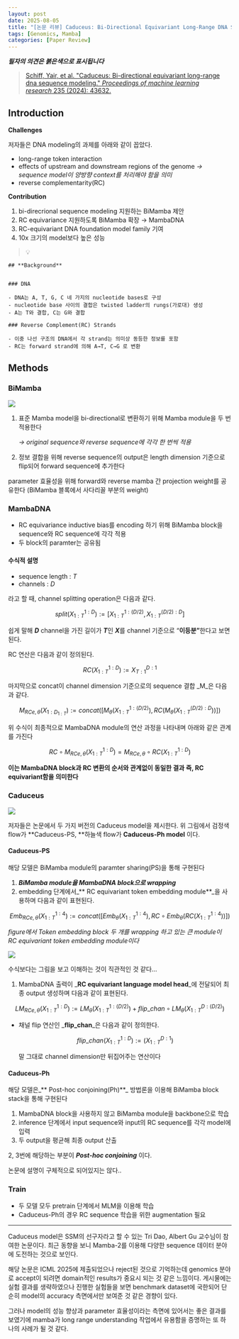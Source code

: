 ```yaml
---
layout: post
date: 2025-08-05
title: "[논문 리뷰] Caduceus: Bi-Directional Equivariant Long-Range DNA Sequence Modeling"
tags: [Genomics, Mamba]
categories: [Paper Review]
---
```


<span class="notion-red">_**필자의 의견은 붉은색으로 표시됩니다**_</span>


> [Schiff, Yair, et al. "Caduceus: Bi-directional equivariant long-range dna sequence modeling." ](https://pmc.ncbi.nlm.nih.gov/articles/PMC12189541/)[_Proceedings of machine learning research_](https://pmc.ncbi.nlm.nih.gov/articles/PMC12189541/)[ 235 (2024): 43632.](https://pmc.ncbi.nlm.nih.gov/articles/PMC12189541/)



## Introduction


**Challenges**


저자들은 DNA modeling의 과제를 아래와 같이 꼽았다.

- long-range token interaction
- effects of upstream and downstream regions of the genome 
_→ sequence model이 양방향 context를 처리해야 함을 의미_
- reverse complementarity(RC)

**Contribution**

1. bi-direcrional sequence modeling 지원하는 BiMamba 제안
1. RC equivariance 지원하도록 BiMamba 확장 → MambaDNA
1. RC-equivariant DNA foundation model family 기여
1. 10x 크기의 model보다 높은 성능

> 💡 


	## **Background**


	### DNA

	- DNA는 A, T, G, C 네 가지의 nucleotide bases로 구성
	- nucleotide base 사이의 결합은 twisted ladder의 rungs(가로대) 생성
	- A는 T와 결합, C는 G와 결합

	### Reverse Complement(RC) Strands

	- 이중 나선 구조의 DNA에서 각 strand는 의미상 동등한 정보를 포함
	- RC는 forward strand에 의해 A→T, C→G 로 변환


## Methods



### BiMamba


![](https://prod-files-secure.s3.us-west-2.amazonaws.com/542b861c-36a8-4051-84e5-8804b6728dba/2c247d59-7815-4980-99f0-8f0d21f445a7/image.png?X-Amz-Algorithm=AWS4-HMAC-SHA256&X-Amz-Content-Sha256=UNSIGNED-PAYLOAD&X-Amz-Credential=ASIAZI2LB466VMFVDGUW%2F20250930%2Fus-west-2%2Fs3%2Faws4_request&X-Amz-Date=20250930T132217Z&X-Amz-Expires=3600&X-Amz-Security-Token=IQoJb3JpZ2luX2VjEGQaCXVzLXdlc3QtMiJHMEUCIGYUIaj9%2Bk4i5O9Q%2Fg43OQfPFmKFXZ%2BAma4ooQ8LN1YDAiEA95WtZh6%2BBPRWhGQisMzuFd7o2I6U7MVUfwNfA9AYdwAqiAQI7f%2F%2F%2F%2F%2F%2F%2F%2F%2F%2FARAAGgw2Mzc0MjMxODM4MDUiDFNqWFWRX1VoFo0SNircA56EkBBbD%2Flecye8hFH%2BjRTfQSUSi1EFVjbqMDXhmg5%2BrJoSdGWaEWttYRNI%2FCs1TslXH6uGeQJ22h1%2F8DG2AWQihA07MYqDIDR04Kne%2Fq4EHz7O62aaI7I04jBC46EINA1uB4mK6yL%2BzJOVP3Cb3QiKz7%2BHlvJPQ3%2BrEcbskxcEFGCEBF32XIckEZdZd2FqPisxd3c2yBoVSP9X5cAjzFNfEecpEzyMdSzxsLAhD%2BLPjm5HQhdKOkHumKnnri%2B7cPRZdZaz5SfW2FMAbdR4rtaORG%2BuWyTRNQY%2BPetyb71NKwoWA6pUIWnjaezW0eOJ20cgg1jDLSPPAuxr%2FNwRxsc%2FqdhglZmJWDZlN20tUgNNbytOTl1THCjgU7aJ5wVW16mi4ic%2FnsK7%2B%2F6SMlbrMoiqjFIPR1P2DXK0kRxbX3MgdhKgaVX%2F7ctbaSKQysPO14aj8YMJYEJ%2FBeiqffeAUZf1hO9ew2sX7pYxJZTNFlDn1C%2BJnC3Wv%2FODFGABqsTsdVc%2B8kA6wNAmZVR2wr6iAaw%2FAtBlhFbzOPIc8Sgb80mfoEzJUci8tO2Dfh5MdHbRB4k1zIDcMF2PAbt%2F07H5Y9c1cQTZo71RfXhSQIhcbJHHOyOzjzWuAit2oTmoMN2L78YGOqUB%2BTMURhwraHgvvYbVh6cCaBZt9qJNalIiaQtwCzUdQd3edFEafT1CxQRoNMMeGmDi%2FNq4KnEBGB6QsQM4t2BbbZg3Du%2F15SHstWHyYJhzZq2diq4zNy4n2EWE2OgO0lQRFEapTsizOUVroxqfo08i8JYT5NMyYqQj1zF6ATn5QEBZ2aHYWllYuvTFyW8ijAvUXfHyoCZnSL9EJp%2BsudC%2BIqNwimMx&X-Amz-Signature=3ad80f99dfc6ef529943f8d2064c76a5fbfb9d28540bbbf0263190d7385cf794&X-Amz-SignedHeaders=host&x-amz-checksum-mode=ENABLED&x-id=GetObject)

1. 표준 Mamba model을 bi-directional로 변환하기 위해 Mamba module을 두 번 적용한다

	_→ original sequence와 reverse sequence에 각각 한 번씩 적용_

1. 정보 결합을 위해 reverse sequence의 output은 length dimension 기준으로 flip되어 forward sequence에 추가한다

parameter 효율성을 위해 forward와 reverse mamba 간 projection weight를 공유한다 (BiMamba 블록에서 사다리꼴 부분의 weight)



### MambaDNA

- RC equivariance inductive bias를 encoding 하기 위해 BiMamba block을 sequence와 RC sequence에 각각 적용
- 두 block의 paramter는 공유됨


#### 수식적 설명

- sequence length : _T_
- channels : _D_

라고 할 때,  channel splitting operation은 다음과 같다.


$$
split(X^{1:D}_{1:T}):=[X^{1:(D/2)}_{1:T},X^{(D/2):D}_{1:T}]
$$


<span class="notion-red">쉽게 말해 </span><span class="notion-red">_**D**_</span><span class="notion-red"> channel을 가진 길이가 </span><span class="notion-red">_**T**_</span><span class="notion-red">인 </span><span class="notion-red">_**X**_</span><span class="notion-red">를 channel 기준으로 “</span><span class="notion-red">**이등분”**</span><span class="notion-red">한다고 보면 된다.</span>


RC 연산은 다음과 같이 정의된다.


$$
RC(X^{1:D}_{1:T}):=X^{D:1}_{T:1}
$$


마지막으로 concat이 channel dimension 기준으로의 sequence 결합 _M_은 다음과 같다.


$$
M_{RCe,\theta}(X_{1:D_{1:T}}):=concat([M_{\theta}(X^{1:(D/2)}_{1:T}),RC(M_{\theta}(X^{(D/2):D}_{1:T}))])
$$


위 수식이 최종적으로 MambaDNA module의 연산 과정을 나타내며 아래와 같은 관계를 가진다


$$
RC\circ M_{RCe,\theta}(X^{1:D}_{1:T}) = M_{RCe,\theta} \circ RC(X^{1:D}_{1:T})
$$


**이는 MambaDNA block과 RC 변환의 순서와 관계없이 동일한 결과 즉, RC equivariant함을 의미한다**



### Caduceus


![](https://prod-files-secure.s3.us-west-2.amazonaws.com/542b861c-36a8-4051-84e5-8804b6728dba/f94a60d7-8145-473b-aef9-7c68d3ec604a/image.png?X-Amz-Algorithm=AWS4-HMAC-SHA256&X-Amz-Content-Sha256=UNSIGNED-PAYLOAD&X-Amz-Credential=ASIAZI2LB466VMFVDGUW%2F20250930%2Fus-west-2%2Fs3%2Faws4_request&X-Amz-Date=20250930T132217Z&X-Amz-Expires=3600&X-Amz-Security-Token=IQoJb3JpZ2luX2VjEGQaCXVzLXdlc3QtMiJHMEUCIGYUIaj9%2Bk4i5O9Q%2Fg43OQfPFmKFXZ%2BAma4ooQ8LN1YDAiEA95WtZh6%2BBPRWhGQisMzuFd7o2I6U7MVUfwNfA9AYdwAqiAQI7f%2F%2F%2F%2F%2F%2F%2F%2F%2F%2FARAAGgw2Mzc0MjMxODM4MDUiDFNqWFWRX1VoFo0SNircA56EkBBbD%2Flecye8hFH%2BjRTfQSUSi1EFVjbqMDXhmg5%2BrJoSdGWaEWttYRNI%2FCs1TslXH6uGeQJ22h1%2F8DG2AWQihA07MYqDIDR04Kne%2Fq4EHz7O62aaI7I04jBC46EINA1uB4mK6yL%2BzJOVP3Cb3QiKz7%2BHlvJPQ3%2BrEcbskxcEFGCEBF32XIckEZdZd2FqPisxd3c2yBoVSP9X5cAjzFNfEecpEzyMdSzxsLAhD%2BLPjm5HQhdKOkHumKnnri%2B7cPRZdZaz5SfW2FMAbdR4rtaORG%2BuWyTRNQY%2BPetyb71NKwoWA6pUIWnjaezW0eOJ20cgg1jDLSPPAuxr%2FNwRxsc%2FqdhglZmJWDZlN20tUgNNbytOTl1THCjgU7aJ5wVW16mi4ic%2FnsK7%2B%2F6SMlbrMoiqjFIPR1P2DXK0kRxbX3MgdhKgaVX%2F7ctbaSKQysPO14aj8YMJYEJ%2FBeiqffeAUZf1hO9ew2sX7pYxJZTNFlDn1C%2BJnC3Wv%2FODFGABqsTsdVc%2B8kA6wNAmZVR2wr6iAaw%2FAtBlhFbzOPIc8Sgb80mfoEzJUci8tO2Dfh5MdHbRB4k1zIDcMF2PAbt%2F07H5Y9c1cQTZo71RfXhSQIhcbJHHOyOzjzWuAit2oTmoMN2L78YGOqUB%2BTMURhwraHgvvYbVh6cCaBZt9qJNalIiaQtwCzUdQd3edFEafT1CxQRoNMMeGmDi%2FNq4KnEBGB6QsQM4t2BbbZg3Du%2F15SHstWHyYJhzZq2diq4zNy4n2EWE2OgO0lQRFEapTsizOUVroxqfo08i8JYT5NMyYqQj1zF6ATn5QEBZ2aHYWllYuvTFyW8ijAvUXfHyoCZnSL9EJp%2BsudC%2BIqNwimMx&X-Amz-Signature=d6cf8d0e2471d0461cfcc11588900ebc56864cad645ab5484e47746ddc27ac80&X-Amz-SignedHeaders=host&x-amz-checksum-mode=ENABLED&x-id=GetObject)


저자들은 논문에서 두 가지 버전의 Caduceus model을 제시한다. 위 그림에서 검정색 flow가 **Caduceus-PS, **하늘색 flow가 **Caduceus-Ph model** 이다.



#### Caduceus-PS


해당 모델은 BiMamba module의 paramter sharing(PS)을 통해 구현된다

1. _**BiMamba module을 MambaDNA block으로 wrapping**_
1. embedding 단계에서_** RC equivariant token embedding module**_을 사용하며 다음과 같이 표현된다.

$$
Emb_{RCe,\theta}(X^{1:4}_{1:T}):=concat([Emb_{\theta}(X^{1:4}_{1:T}),RC \circ Emb_{\theta}(RC(X^{1:4}_{1:T}))])
$$


_figure에서 Token embedding block 두 개를 wrapping 하고 있는 큰 module이 RC equivariant token embedding module이다_


![](https://prod-files-secure.s3.us-west-2.amazonaws.com/542b861c-36a8-4051-84e5-8804b6728dba/b175e4da-71eb-4e91-8c23-a06dabe673c9/image.png?X-Amz-Algorithm=AWS4-HMAC-SHA256&X-Amz-Content-Sha256=UNSIGNED-PAYLOAD&X-Amz-Credential=ASIAZI2LB466VMFVDGUW%2F20250930%2Fus-west-2%2Fs3%2Faws4_request&X-Amz-Date=20250930T132217Z&X-Amz-Expires=3600&X-Amz-Security-Token=IQoJb3JpZ2luX2VjEGQaCXVzLXdlc3QtMiJHMEUCIGYUIaj9%2Bk4i5O9Q%2Fg43OQfPFmKFXZ%2BAma4ooQ8LN1YDAiEA95WtZh6%2BBPRWhGQisMzuFd7o2I6U7MVUfwNfA9AYdwAqiAQI7f%2F%2F%2F%2F%2F%2F%2F%2F%2F%2FARAAGgw2Mzc0MjMxODM4MDUiDFNqWFWRX1VoFo0SNircA56EkBBbD%2Flecye8hFH%2BjRTfQSUSi1EFVjbqMDXhmg5%2BrJoSdGWaEWttYRNI%2FCs1TslXH6uGeQJ22h1%2F8DG2AWQihA07MYqDIDR04Kne%2Fq4EHz7O62aaI7I04jBC46EINA1uB4mK6yL%2BzJOVP3Cb3QiKz7%2BHlvJPQ3%2BrEcbskxcEFGCEBF32XIckEZdZd2FqPisxd3c2yBoVSP9X5cAjzFNfEecpEzyMdSzxsLAhD%2BLPjm5HQhdKOkHumKnnri%2B7cPRZdZaz5SfW2FMAbdR4rtaORG%2BuWyTRNQY%2BPetyb71NKwoWA6pUIWnjaezW0eOJ20cgg1jDLSPPAuxr%2FNwRxsc%2FqdhglZmJWDZlN20tUgNNbytOTl1THCjgU7aJ5wVW16mi4ic%2FnsK7%2B%2F6SMlbrMoiqjFIPR1P2DXK0kRxbX3MgdhKgaVX%2F7ctbaSKQysPO14aj8YMJYEJ%2FBeiqffeAUZf1hO9ew2sX7pYxJZTNFlDn1C%2BJnC3Wv%2FODFGABqsTsdVc%2B8kA6wNAmZVR2wr6iAaw%2FAtBlhFbzOPIc8Sgb80mfoEzJUci8tO2Dfh5MdHbRB4k1zIDcMF2PAbt%2F07H5Y9c1cQTZo71RfXhSQIhcbJHHOyOzjzWuAit2oTmoMN2L78YGOqUB%2BTMURhwraHgvvYbVh6cCaBZt9qJNalIiaQtwCzUdQd3edFEafT1CxQRoNMMeGmDi%2FNq4KnEBGB6QsQM4t2BbbZg3Du%2F15SHstWHyYJhzZq2diq4zNy4n2EWE2OgO0lQRFEapTsizOUVroxqfo08i8JYT5NMyYqQj1zF6ATn5QEBZ2aHYWllYuvTFyW8ijAvUXfHyoCZnSL9EJp%2BsudC%2BIqNwimMx&X-Amz-Signature=63e694d87abbc017141a51a5f620209b6118f1307e1c7e57762b0a6bfe040f7f&X-Amz-SignedHeaders=host&x-amz-checksum-mode=ENABLED&x-id=GetObject)


<span class="notion-red">수식보다는 그림을 보고 이해하는 것이 직관적인 것 같다…</span>

1. MambaDNA 출력이 _**RC equivariant language model head**_에 전달되어 최종 output 생성하며 다음과 같이 표현된다.

$$
LM_{RCe,\theta}(X^{1:D}_{1:T}):= LM_{\theta}(X^{1:(D/2)}_{1:T})+flip\_chan\circ LM_{\theta}(X^{D:(D/2)}_{1:T})
$$

- 채널 flip 연산인 _**flip\_chan**_은 다음과 같이 정의한다.

	$$
	flip\_chan(X^{1:D}_{1:T}):=(X^{D:1}_{1:T})
	$$


	말 그대로 channel dimension만 뒤집어주는 연산이다



#### Caduceus-Ph


해당 모델은_** Post-hoc conjoining(Ph)**_ 방법론을 이용해 BiMamba block stack을 통해 구현된다

1. MambaDNA block을 사용하지 않고 BiMamba module을 backbone으로 학습
1. inference 단계에서 input sequence와 input의 RC sequence를 각각 model에 입력
1. 두 output을 평균해 최종 output 산출

2, 3번에 해당하는 부분이 _**Post-hoc conjoining**_ 이다.


<span class="notion-red">논문에 설명이 구체적으로 되어있지는 않다..</span>



### Train

- 두 모델 모두 pretrain 단계에서 MLM을 이용해 학습
- Caduceus-Ph의 경우 RC sequence 학습을 위한 augmentation 필요

---


<span class="notion-red">Caduceus model은 SSM의 선구자라고 할 수 있는 Tri Dao, Albert Gu 교수님이 참여한 논문이다. 최근 동향을 보니 Mamba-2를 이용해 다양한 sequence 데이터 분야에 도전하는 것으로 보인다.</span>


<span class="notion-red">해당 논문은 ICML 2025에 제출되었으나 reject된 것으로 기억하는데 genomics 분야로 accept이 되려면 domain적인 results가 중요시 되는 것 같은 느낌이다. 게시물에는 실험 결과를 생략하였으나 진행한 실험들을 보면 benchmark dataset에 국한되어 단순히 model의 accuracy 측면에서만 보여준 것 같은 경향이 있다.</span>


<span class="notion-red">그러나 model의 성능 향상과 parameter 효율성이라는 측면에 있어서는 좋은 결과를 보였기에 mamba가 long range understanding 작업에서 유용함을 증명하는 또 하나의 사례가 될 것 같다.</span>

